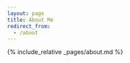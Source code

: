 ```yaml
---
layout: page
title: About Me
redirect_from:
  - /about
---
```


<!-- ここにabout.mdの内容を移動するか、リダイレクトします -->

{% include_relative _pages/about.md %}
